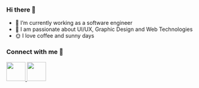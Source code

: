 ### Hi there 👋

- 🌱 I’m currently working as a software engineer
- 💬 I am passionate about UI/UX, Graphic Design and Web Technologies 
- :sun_with_face: I love coffee and sunny days

### Connect with me :iphone:

  <div class="social-icons-image">
                <a href="https://twitter.com/Antoniaaaa____">
                   <img src="https://img.icons8.com/office/80/000000/twitter.png" width="50px"/>
                </a>
              <a href="https://www.linkedin.com/in/nicoleta-nicolae-b81a9a20a/">
                   <img src="https://img.icons8.com/office/80/000000/linkedin.png" width="50px"/>
              </a>
  </div>

